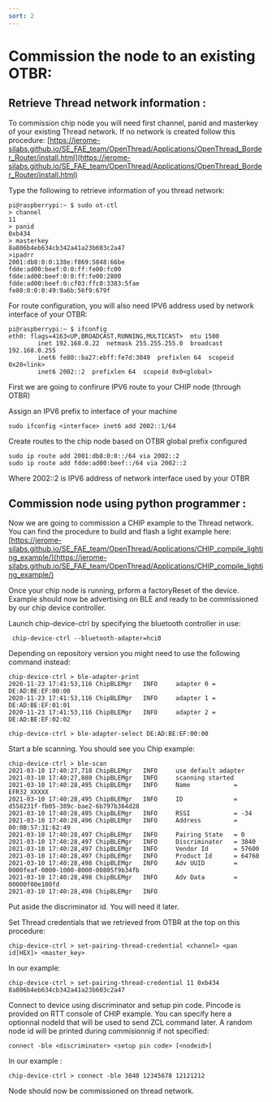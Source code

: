 ```yaml
---
sort: 2
---
```


# Commission the node to an existing OTBR:

## Retrieve Thread network information :

To commission chip node you will need first channel, panid and masterkey of your existing Thread network. If no network is created follow this procedure:
[https://jerome-silabs.github.io/SE_FAE_team/OpenThread/Applications/OpenThread_Border_Router/install.html](https://jerome-silabs.github.io/SE_FAE_team/OpenThread/Applications/OpenThread_Border_Router/install.html)

Type the following to retrieve information of you thread network:

```
pi@raspberrypi:~ $ sudo ot-ctl
> channel
11
> panid
0xb434
> masterkey
8a806b4eb634cb342a41a23b603c2a47
>ipadrr
2001:db8:0:0:138e:f869:5848:66be
fdde:ad00:beef:0:0:ff:fe00:fc00
fdde:ad00:beef:0:0:ff:fe00:2800
fdde:ad00:beef:0:cf03:ffc0:3383:5fae
fe80:0:0:0:49:9a6b:56f9:679f

```

For route configuration, you will also need IPV6 address used by network interface of your OTBR:

```
pi@raspberrypi:~ $ ifconfig
eth0: flags=4163<UP,BROADCAST,RUNNING,MULTICAST>  mtu 1500
        inet 192.168.0.22  netmask 255.255.255.0  broadcast 192.168.0.255
        inet6 fe80::ba27:ebff:fe7d:3049  prefixlen 64  scopeid 0x20<link>
        inet6 2002::2  prefixlen 64  scopeid 0x0<global>
```

First we are going to confirure IPV6 route to your CHIP node (through OTBR)

Assign an IPV6 prefix to interface of your machine

```
sudo ifconfig <interface> inet6 add 2002::1/64
```

Create routes to the chip node based on OTBR global prefix configured 

```
sudo ip route add 2001:db8:0:0::/64 via 2002::2
sudo ip route add fdde:ad00:beef::/64 via 2002::2
```
Where 2002::2 is IPV6 address of network interface used by your OTBR

## Commission node using python programmer :

Now we are going to commission a CHIP example to the Thread network.
You can find the procedure to build and flash a light example here:
[https://jerome-silabs.github.io/SE_FAE_team/OpenThread/Applications/CHIP_compile_lighting_example/](https://jerome-silabs.github.io/SE_FAE_team/OpenThread/Applications/CHIP_compile_lighting_example/)

Once your chip node is running, prform a factoryReset of the device. Example should now be advertising on BLE and ready to be commissioned by our chip device controller.
 
Launch chip-device-ctrl by specifying the bluetooth controller in use:
```
 chip-device-ctrl --bluetooth-adapter=hci0
```
Depending on repository version you might need to use the following command instead:

```
chip-device-ctrl > ble-adapter-print
2020-11-23 17:41:53,116 ChipBLEMgr   INFO     adapter 0 = DE:AD:BE:EF:00:00
2020-11-23 17:41:53,116 ChipBLEMgr   INFO     adapter 1 = DE:AD:BE:EF:01:01
2020-11-23 17:41:53,116 ChipBLEMgr   INFO     adapter 2 = DE:AD:BE:EF:02:02

chip-device-ctrl > ble-adapter-select DE:AD:BE:EF:00:00

```

Start a ble scanning. You should see you Chip example:

```
chip-device-ctrl > ble-scan
2021-03-10 17:40:27,718 ChipBLEMgr   INFO     use default adapter
2021-03-10 17:40:27,880 ChipBLEMgr   INFO     scanning started
2021-03-10 17:40:28,495 ChipBLEMgr   INFO     Name            = EFR32_XXXXX
2021-03-10 17:40:28,495 ChipBLEMgr   INFO     ID              = d558231f-fb05-389c-bae2-6b797b364d28
2021-03-10 17:40:28,495 ChipBLEMgr   INFO     RSSI            = -34
2021-03-10 17:40:28,496 ChipBLEMgr   INFO     Address         = 00:0B:57:31:62:49
2021-03-10 17:40:28,497 ChipBLEMgr   INFO     Pairing State   = 0
2021-03-10 17:40:28,497 ChipBLEMgr   INFO     Discriminator   = 3840
2021-03-10 17:40:28,497 ChipBLEMgr   INFO     Vendor Id       = 57600
2021-03-10 17:40:28,497 ChipBLEMgr   INFO     Product Id      = 64768
2021-03-10 17:40:28,498 ChipBLEMgr   INFO     Adv UUID        = 0000feaf-0000-1000-8000-00805f9b34fb
2021-03-10 17:40:28,498 ChipBLEMgr   INFO     Adv Data        = 00000f00e100fd
2021-03-10 17:40:28,498 ChipBLEMgr   INFO    

```
Put aside the discriminator id. You will need it later.

Set Thread credentials that we retrieved from OTBR at the top on this procedure:

```
chip-device-ctrl > set-pairing-thread-credential <channel> <pan id[HEX]> <master_key>
```

In our example:

```
chip-device-ctrl > set-pairing-thread-credential 11 0xb434 8a806b4eb634cb342a41a23b603c2a47
```

Connect to device using discriminator and setup pin code. Pincode is provided on RTT console of CHIP example. You can specify here a optionnal nodeId that will be used to send ZCL command later. A random node id will be printed during commisionnig if not specified:

```
connect -ble <discriminator> <setup pin code> [<nodeid>]

```

In our example :

```
chip-device-ctrl > connect -ble 3840 12345678 12121212

```

Node should now be commissioned on thread network.


